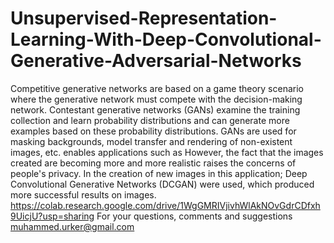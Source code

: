 # Unsupervised-Representation-Learning-With-Deep-Convolutional-Generative-Adversarial-Networks
Competitive generative networks are based on a game theory scenario where the generative network must compete with the decision-making network. Contestant generative networks (GANs) examine the training collection and learn probability distributions and can generate more examples based on these probability distributions. GANs are used for masking backgrounds, model transfer and rendering of non-existent images, etc. enables applications such as However, the fact that the images created are becoming more and more realistic raises the concerns of people's privacy. In the creation of new images in this application; Deep Convolutional Generative Networks (DCGAN) were used, which produced more successful results on images.
https://colab.research.google.com/drive/1WgGMRIVjivhWlAkNOvGdrCDfxh9UicjU?usp=sharing
For your questions, comments and suggestions muhammed.urker@gmail.com
